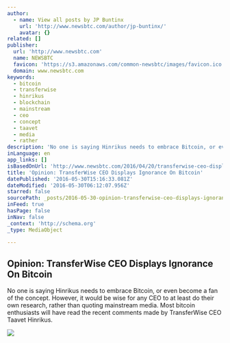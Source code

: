 ```yaml
---
author:
  - name: View all posts by JP Buntinx
    url: 'http://www.newsbtc.com/author/jp-buntinx/'
    avatar: {}
related: []
publisher:
  url: 'http://www.newsbtc.com'
  name: NEWSBTC
  favicon: 'https://s3.amazonaws.com/common-newsbtc/images/favicon.ico'
  domain: www.newsbtc.com
keywords:
  - bitcoin
  - transferwise
  - hinrikus
  - blockchain
  - mainstream
  - ceo
  - concept
  - taavet
  - media
  - rather
description: 'No one is saying Hinrikus needs to embrace Bitcoin, or even become a fan of the concept. However, it would be wise for any CEO to at least do their own research, rather than quoting mainstream media. Most bitcoin enthusiasts will have read the recent comments made by TransferWise CEO Taavet Hinrikus.'
inLanguage: en
app_links: []
isBasedOnUrl: 'http://www.newsbtc.com/2016/04/20/transferwise-ceo-displays-ignorance-bitcoin/'
title: 'Opinion: TransferWise CEO Displays Ignorance On Bitcoin'
datePublished: '2016-05-30T15:16:33.081Z'
dateModified: '2016-05-30T06:12:07.956Z'
starred: false
sourcePath: _posts/2016-05-30-opinion-transferwise-ceo-displays-ignorance-on-bitcoin.md
inFeed: true
hasPage: false
inNav: false
_context: 'http://schema.org'
_type: MediaObject

---
```

<article style=""><h1>Opinion: TransferWise CEO Displays Ignorance On Bitcoin</h1><p>No one is saying Hinrikus needs to embrace Bitcoin, or even become a fan of the concept. However, it would be wise for any CEO to at least do their own research, rather than quoting mainstream media. Most bitcoin enthusiasts will have read the recent comments made by TransferWise CEO Taavet Hinrikus.</p><img src="http://s3.amazonaws.com/main-newsbtc-images/2016/04/20083438/shutterstock_207535474.jpg" /></article>